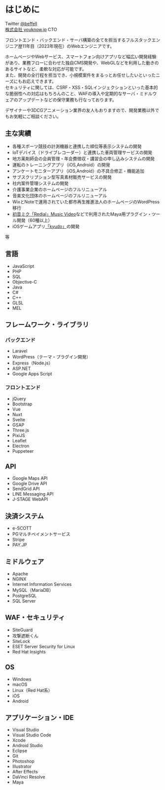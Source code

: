 # はじめに
Twitter [@beffell](https://twitter.com/beffell)  
[株式会社 youknow.jp](https://youknow.jp) CTO  
  
フロントエンド・バックエンド・サーバ構築の全てを担当するフルスタックエンジニア歴11年目（2023年現在）のWebエンジニアです。
  
ホームページやWebサービス、スマートフォン向けアプリなど幅広い開発経験があり、業務フローに合わせた独自CMS開発や、WebGLなどを利用した動きのあるサイトなど、柔軟な対応が可能です。  
また、開発の全行程を担当でき、小規模案件をまるっとお任せしたいといったニーズにもお応えできます。  
セキュリティに関しては、CSRF・XSS・SQLインジェクションといった基本的な脆弱性への対応はもちろんのこと、WAFの導入や定期的なサーバ・ミドルウェアのアップデートなどの保守業務も行なっております。  
  
デザイナーや3DCGアニメーション業界の友人もおりますので、開発業務以外でもお気軽にご相談ください。


## 主な実績
- 各種スポーツ競技の計測機器と連携した順位等表示システムの開発
- IoTデバイス（ドライブレコーダー）と連携した車両管理サービスの開発
- 地方薬剤師会の会員管理・年会費徴収・講習会の申し込みシステムの開発
- 運転のトレーニングアプリ（iOS,Android）の開発
- アンケートモニターアプリ（iOS,Android）の不具合修正・機能追加
- サブスクリプション型写真素材販売サービスの開発
- 社内案件管理システムの開発
- 介護事業企業のホームページのフルリニューアル
- 音楽文化団体のホームページのフルリニューアル
- WixとNoteで運用されていた都市再生推進法人のホームページのWordPress移行
- [初音ミク「Redial」Music Video](https://www.youtube.com/watch?v=243vPl8HdVk)などで利用されたMaya用プラグイン・ツール開発（60種以上）
- iOSゲームアプリ[「kyudo」](https://apps.apple.com/jp/app/kyudo/id592682062)の開発

等


## 言語
- JavaScript
- PHP
- SQL
- Objective-C
- Java
- C#
- C++
- GLSL
- MEL


## フレームワーク・ライブラリ
### バックエンド
- Laravel
- WordPress（テーマ・プラグイン開発）
- Express（Node.js）
- ASP.NET
- Google Apps Script

### フロントエンド
- jQuery
- Bootstrap
- Vue
- Nuxt
- Svelte
- GSAP
- Three.js
- PixiJS
- Leaflet
- Electron
- Puppeteer


## API
- Google Maps API
- Google Drive API
- SendGrid API
- LINE Messaging API
- J-STAGE WebAPI


## 決済システム
- e-SCOTT
- PGマルチペイメントサービス
- Stripe
- PAY.JP


## ミドルウェア
- Apache
- NGINX
- Internet Information Services
- MySQL（MariaDB）
- PostgreSQL
- SQL Server


## WAF・セキュリティ
- SiteGuard
- 攻撃遮断くん
- SiteLock
- ESET Server Security for Linux
- Red Hat Insights


## OS
- Windows
- macOS
- Linux（Red Hat系）
- iOS
- Android


## アプリケーション・IDE
- Visual Studio
- Visual Studio Code
- Xcode
- Android Studio
- Eclipse
- Git
- Photoshop
- Illustrator
- After Effects
- DaVinci Resolve
- Maya